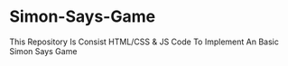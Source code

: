 # Simon-Says-Game
This Repository Is Consist HTML/CSS &amp; JS Code To Implement An Basic Simon Says Game
